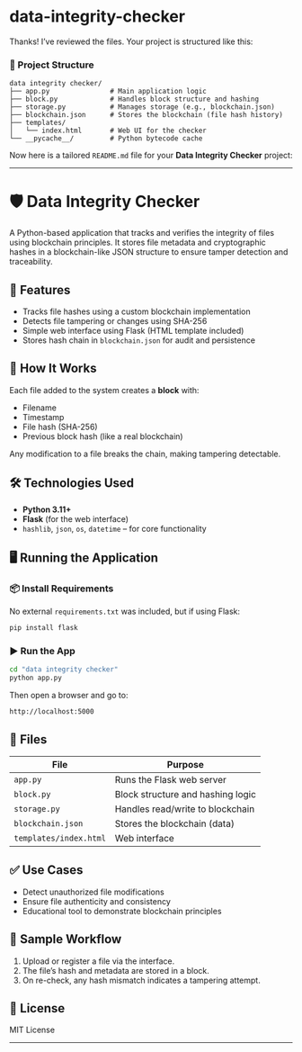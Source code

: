 # data-integrity-checker 
Thanks! I’ve reviewed the files. Your project is structured like this:

### 📂 Project Structure

```
data integrity checker/
├── app.py               # Main application logic
├── block.py             # Handles block structure and hashing
├── storage.py           # Manages storage (e.g., blockchain.json)
├── blockchain.json      # Stores the blockchain (file hash history)
├── templates/
│   └── index.html       # Web UI for the checker
└── __pycache__/         # Python bytecode cache
```

Now here is a tailored `README.md` file for your **Data Integrity Checker** project:

---

# 🛡️ Data Integrity Checker

A Python-based application that tracks and verifies the integrity of files using blockchain principles. It stores file metadata and cryptographic hashes in a blockchain-like JSON structure to ensure tamper detection and traceability.

## 🚀 Features

* Tracks file hashes using a custom blockchain implementation
* Detects file tampering or changes using SHA-256
* Simple web interface using Flask (HTML template included)
* Stores hash chain in `blockchain.json` for audit and persistence

## 🧠 How It Works

Each file added to the system creates a **block** with:

* Filename
* Timestamp
* File hash (SHA-256)
* Previous block hash (like a real blockchain)

Any modification to a file breaks the chain, making tampering detectable.

## 🛠️ Technologies Used

* **Python 3.11+**
* **Flask** (for the web interface)
* `hashlib`, `json`, `os`, `datetime` – for core functionality

## 🖥️ Running the Application

### 📦 Install Requirements

No external `requirements.txt` was included, but if using Flask:

```bash
pip install flask
```

### ▶️ Run the App

```bash
cd "data integrity checker"
python app.py
```

Then open a browser and go to:

```
http://localhost:5000
```

## 📂 Files

| File                   | Purpose                           |
| ---------------------- | --------------------------------- |
| `app.py`               | Runs the Flask web server         |
| `block.py`             | Block structure and hashing logic |
| `storage.py`           | Handles read/write to blockchain  |
| `blockchain.json`      | Stores the blockchain (data)      |
| `templates/index.html` | Web interface                     |

## ✅ Use Cases

* Detect unauthorized file modifications
* Ensure file authenticity and consistency
* Educational tool to demonstrate blockchain principles

## 🧪 Sample Workflow

1. Upload or register a file via the interface.
2. The file’s hash and metadata are stored in a block.
3. On re-check, any hash mismatch indicates a tampering attempt.

## 📄 License

MIT License

---


